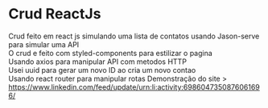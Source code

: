 # Crud ReactJs
Crud feito em react js simulando uma lista de contatos usando Jason-serve para simular uma API<br>
O crud e feito com styled-components para estilizar o pagina<br>
Usando axios para manipular API com metodos HTTP<br>
Usei uuid para gerar um novo ID ao cria um novo contao<br>
Usando react router para manipular rotas
Demonstração do site > https://www.linkedin.com/feed/update/urn:li:activity:6986047350876061696/
